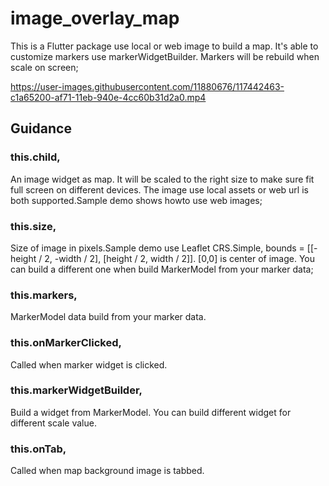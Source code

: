 # image_overlay_map

This is a Flutter package use local or web image to build a map.
It's able to customize markers use markerWidgetBuilder.
Markers will be rebuild when scale on screen;

https://user-images.githubusercontent.com/11880676/117442463-c1a65200-af71-11eb-940e-4cc60b31d2a0.mp4

## Guidance

### this.child,
An image widget as map. It will be scaled to the right size to make sure fit full screen on different devices.
The image use local assets or web url is both supported.Sample demo shows howto use web images;

### this.size,
Size of image in pixels.Sample demo use Leaflet CRS.Simple, bounds = [[-height / 2, -width / 2], [height / 2, width / 2]].
[0,0] is center of image. You can build a different one when build MarkerModel from your marker data;

### this.markers,
MarkerModel data build from your marker data.
          
### this.onMarkerClicked,
Called when marker widget is clicked.

### this.markerWidgetBuilder,
Build a widget from MarkerModel. You can build different widget for different scale value.

### this.onTab,
Called when map background image is tabbed.
          
